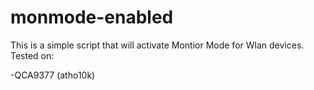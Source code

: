 # monmode-enabled
This is a simple script that will activate Montior Mode for Wlan devices. Tested on:

-QCA9377 (atho10k)
